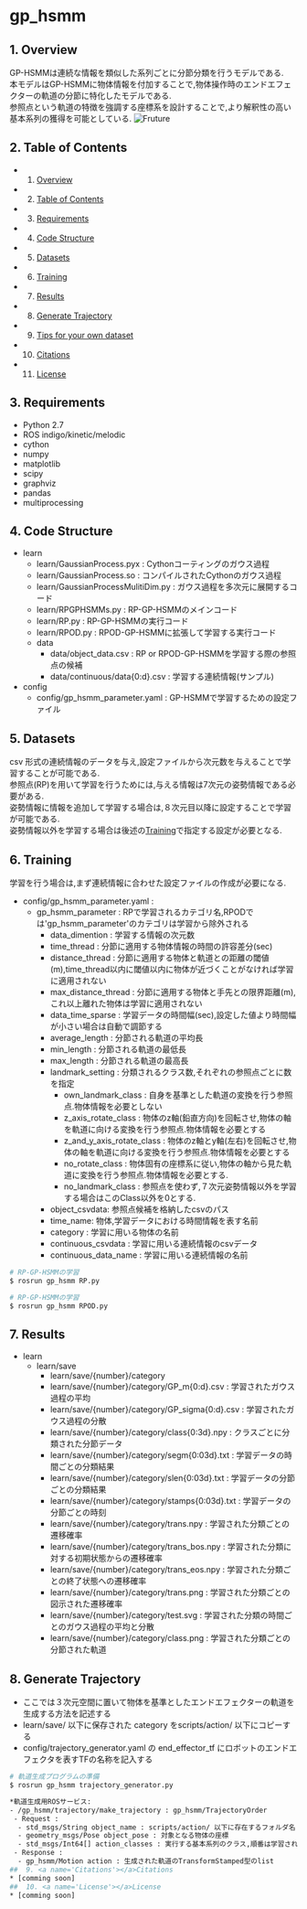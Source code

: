 # gp_hsmm

##  1. <a name='Overview'></a>Overview
GP-HSMMは連続な情報を類似した系列ごとに分節分類を行うモデルである.  
本モデルはGP-HSMMに物体情報を付加することで,物体操作時のエンドエフェクターの軌道の分節に特化したモデルである.  
参照点という軌道の特徴を強調する座標系を設計することで,より解釈性の高い基本系列の獲得を可能としている.
![Fruture](https://user-images.githubusercontent.com/28037675/76589881-e8642680-652e-11ea-8d23-433b39b0c36f.png)
##  2. <a name='TableofContents'></a>Table of Contents
<!-- vscode-markdown-toc -->
* 1. [Overview](#Overview)
* 2. [Table of Contents](#TableofContents)
* 3. [Requirements](#Requirements)
* 4. [Code Structure](#CodeStructure)
* 5. [Datasets](#Datasets)
* 6. [Training](#Training)
* 7. [Results](#Training)
* 8. [Generate Trajectory](#GenerateTrajectory)
* 9. [Tips for your own dataset](#TipsforyourownDataset)
* 10. [Citations](#Citations)
* 11. [License](#Requirement)

<!-- vscode-markdown-toc-config
	numbering=true
	autoSave=true
	/vscode-markdown-toc-config -->
<!-- /vscode-markdown-toc -->


##  3. <a name='Requirements'></a>Requirements
- Python 2.7
- ROS indigo/kinetic/melodic
- cython
- numpy
- matplotlib
- scipy
- graphviz
- pandas
- multiprocessing
## 4. <a name='Code Structure'></a>Code Structure  
- learn
    - learn/GaussianProcess.pyx : Cythonコーティングのガウス過程
    - learn/GaussianProcess.so : コンパイルされたCythonのガウス過程
    - learn/GaussianProcessMulitiDim.py : ガウス過程を多次元に展開するコード
    - learn/RPGPHSMMs.py : RP-GP-HSMMのメインコード
    - learn/RP.py : RP-GP-HSMMの実行コード
    - learn/RPOD.py : RPOD-GP-HSMMに拡張して学習する実行コード
    - data
        - data/object_data.csv : RP or RPOD-GP-HSMMを学習する際の参照点の候補
        - data/continuous/data{0:d}.csv : 学習する連続情報(サンプル)
- config
    - config/gp_hsmm_parameter.yaml : GP-HSMMで学習するための設定ファイル
##  5. <a name='Datasets'></a>Datasets
csv 形式の連続情報のデータを与え,設定ファイルから次元数を与えることで学習することが可能である.  
参照点(RP)を用いて学習を行うためには,与える情報は7次元の姿勢情報である必要がある.  
姿勢情報に情報を追加して学習する場合は,８次元目以降に設定することで学習が可能である.  
姿勢情報以外を学習する場合は後述の[Training](#Training)で指定する設定が必要となる.
### 

##  6. <a name='Training'></a>Training
学習を行う場合は,まず連続情報に合わせた設定ファイルの作成が必要になる.
- config/gp_hsmm_parameter.yaml :  
    - gp_hsmm_parameter : RPで学習されるカテゴリ名,RPODでは'gp_hsmm_parameter'のカテゴリは学習から除外される  
        - data_dimention : 学習する情報の次元数  
        - time_thread : 分節に適用する物体情報の時間の許容差分(sec)  
        - distance_thread : 分節に適用する物体と軌道との距離の閾値(m),time_thread以内に閾値以内に物体が近づくことがなければ学習に適用されない  
        - max_distance_thread : 分節に適用する物体と手先との限界距離(m),これ以上離れた物体は学習に適用されない  
        - data_time_sparse : 学習データの時間幅(sec),設定した値より時間幅が小さい場合は自動で調節する  
        - average_length : 分節される軌道の平均長  
        - min_length : 分節される軌道の最低長  
        - max_length : 分節される軌道の最高長  
        - landmark_setting : 分類されるクラス数,それぞれの参照点ごとに数を指定
            - own_landmark_class : 自身を基準とした軌道の変換を行う参照点.物体情報を必要としない
            - z_axis_rotate_class : 物体のz軸(鉛直方向)を回転させ,物体の軸を軌道に向ける変換を行う参照点.物体情報を必要とする
            - z_and_y_axis_rotate_class : 物体のz軸とy軸(左右)を回転させ,物体の軸を軌道に向ける変換を行う参照点.物体情報を必要とする
            - no_rotate_class : 物体固有の座標系に従い,物体の軸から見た軌道に変換を行う参照点.物体情報を必要とする.
            - no_landmark_class : 参照点を使わず,７次元姿勢情報以外を学習する場合はこのClass以外を0とする.
        - object_csvdata: 参照点候補を格納したcsvのパス
        - time_name: 物体,学習データにおける時間情報を表す名前
        - category : 学習に用いる物体の名前
        - continuous_csvdata : 学習に用いる連続情報のcsvデータ
        - continuous_data_name : 学習に用いる連続情報の名前
  
```bash
# RP-GP-HSMMの学習  
$ rosrun gp_hsmm RP.py
```  

```bash
# RP-GP-HSMMの学習  
$ rosrun gp_hsmm RPOD.py
```  

##  7. <a name='Results'></a>Results
- learn
    - learn/save
        - learn/save/{number}/category
        - learn/save/{number}/category/GP_m{0:d}.csv : 学習されたガウス過程の平均
        - learn/save/{number}/category/GP_sigma{0:d}.csv : 学習されたガウス過程の分散
        - learn/save/{number}/category/class{0:3d}.npy : クラスごとに分類された分節データ
        - learn/save/{number}/category/segm{0:03d}.txt : 学習データの時間ごとの分類結果
        - learn/save/{number}/category/slen{0:03d}.txt : 学習データの分節ごとの分類結果
        - learn/save/{number}/category/stamps{0:03d}.txt : 学習データの分節ごとの時刻
        - learn/save/{number}/category/trans.npy : 学習された分類ごとの遷移確率
        - learn/save/{number}/category/trans_bos.npy : 学習された分類に対する初期状態からの遷移確率
        - learn/save/{number}/category/trans_eos.npy : 学習された分類ごとの終了状態への遷移確率
        - learn/save/{number}/category/trans.png : 学習された分類ごとの図示された遷移確率
        - learn/save/{number}/category/test.svg : 学習された分類の時間ごとのガウス過程の平均と分散
        - learn/save/{number}/category/class.png : 学習された分類ごとの分節された軌道

##  8. <a name='GenerateTrajectory'></a>Generate Trajectory
* ここでは３次元空間に置いて物体を基準としたエンドエフェクターの軌道を生成する方法を記述する
* learn/save/ 以下に保存された category をscripts/action/ 以下にコピーする
* config/trajectory_generator.yaml の end_effector_tf にロボットのエンドエフェクタを表すTFの名称を記入する
```bash
# 軌道生成プログラムの準備  
$ rosrun gp_hsmm trajectory_generator.py
```  
```bash
*軌道生成用ROSサービス: 
- /gp_hsmm/trajectory/make_trajectory : gp_hsmm/TrajectoryOrder
 - Request :
  - std_msgs/String object_name : scripts/action/ 以下に存在するフォルダ名
  - geometry_msgs/Pose object_pose : 対象となる物体の座標
  - std_msgs/Int64[] action_classes : 実行する基本系列のクラス,順番は学習された遷移確率に従い自動的に決まる
 - Response : 
  - gp_hsmm/Motion action : 生成された軌道のTransformStamped型のlist
##  9. <a name='Citations'></a>Citations
* [comming soon]
##  10. <a name='License'></a>License
* [comming soon]